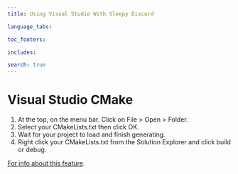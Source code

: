 ```yaml
---
title: Using Visual Studio With Sleepy Discord

language_tabs:

toc_footers:

includes:

search: true
---
```


# Visual Studio CMake

 1. At the top, on the menu bar. Click on File > Open > Folder. 
 2. Select your CMakeLists.txt then click OK.
 3. Wait for your project to load and finish generating.
 4. Right click your CMakeLists.txt from the Solution Explorer and click build or debug.

[For info about this feature](https://docs.microsoft.com/en-us/cpp/ide/cmake-tools-for-visual-cpp).
